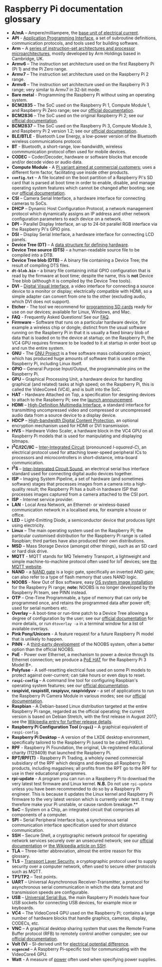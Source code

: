 # Raspberry Pi documentation glossary

- **A/mA** – Ampere/milliampere, the [base unit of electrical current](https://en.wikipedia.org/wiki/Ampere).
- **API** - [Application Programming Interface](https://en.wikipedia.org/wiki/Application_programming_interface), a set of subroutine definitions, communication protocols, and tools used for building software.
- **Arm** – A [series of instruction-set architectures and processor microarchitectures](https://en.wikipedia.org/wiki/Arm_architecture), mostly developed by Arm Holdings based in Cambridge, UK.
- **Armv6** – The instruction set architecture used on the first Raspberry Pi (Pi 1) and the Pi Zero range.
- **Armv7** – The instruction set architecture used on the Raspberry Pi 2 range.
- **Armv8** – The instruction set architecture used on the Raspberry Pi 3 range; very similar to Armv7 in 32-bit mode.
- **Bare metal** - Programming the Raspberry Pi without using an operating system. 
- **BCM2835** – The SoC used on the Raspberry Pi 1, Compute Module 1, and Raspberry Pi Zero range; see our [official documentation](https://www.raspberrypi.org/documentation/hardware/raspberrypi/bcm2835/README.md).
- **BCM2836** – The SoC used on the original Raspberry Pi 2; see our [official documentation](https://www.raspberrypi.org/documentation/hardware/raspberrypi/bcm2836/README.md).
- **BCM2837** – The SoC used on the Raspberry Pi 3, Compute Module 3, and Raspberry Pi 2 version 1.2; see our [official documentation](https://www.raspberrypi.org/documentation/hardware/raspberrypi/bcm2837/README.md).
- **BLE/BTLE** - Bluetooth Low Energy, a low-power version of the Bluetooth wireless communications protocol.
- **BT** - Bluetooth, a short-range, low-bandwidth, wireless commmunication protocol often used for mobile devices.
- **CODEC** – Coder/Decoder, hardware or software blocks that encode and/or decode video or audio data.
- **Compute Module** - A [Pi variant aimed at commercial customers](https://www.raspberrypi.org/documentation/hardware/computemodule/README.md); uses a different form factor, facilitating use inside other products.
- **`config.txt`** – A file located on the boot partition of a Raspberry Pi's SD card that is parsed at boot time in order to enable, disable, and manage operating system features which cannot be changed after booting; see our [official documentation](https://www.raspberrypi.org/documentation/configuration/config-txt/README.md).
- **CSI** – Camera Serial Interface, a hardware interface for connecting cameras to SoCs.
- **DHCP** – Dynamic Host Configuration Protocol, a network management protocol which dynamically assigns an IP address and other network configuration parameters to each device on a network.
- **DPI** – Parallel Display Interface, an up to 24-bit parallel RGB interface via the Raspberry Pi's GPIO pins.
- **DSI** – Display Serial Interface, a hardware interface for connecting LCD panels.
- **Device Tree (DT)** – A [data structure for defining hardware](https://en.wikipedia.org/wiki/Device_tree).
- **Device Tree source (DTS)** – a human-readable source file to be compiled into a DTB.
- **Device Tree blob (DTB)** – A binary file containing a Device Tree; the result of compiling DTS files.
- **`dt-blob.bin`** – a binary file containing initial GPIO configuration that is read by the firmware at boot time; despite the name, this is __not__ Device Tree blob (although it is compiled by the Device Tree tools).
- **DVI** – [Digital Visual Interface](https://en.wikipedia.org/wiki/Digital_Visual_Interface), a video interface for connecting a source device to a monitor or display; electrically compatible with HDMI, so a simple adapter can convert from one to the other (excluding audio, which DVI does not support).
- **Etcher** - The tool we recommend for [programming SD cards](https://www.raspberrypi.org/documentation/installation/installing-images/README.md) ready for use on our devices; available for Linux, Windows, and Mac.
- **FAQ** - Frequently Asked Questions! See our [FAQ](https://www.raspberrypi.org/documentation/faqs/).
- **Firmware** – Software that runs on a particular hardware device, for example a wireless chip or dongle; distinct from the usual software running on the Raspberry Pi in that it is usually a fixed binary blob of data that is loaded on to the device at startup; on the Raspberry Pi, the VC4 GPU requires firmware to be loaded to it at startup in order boot up and run the entire system.
- **GNU** - The [GNU Project](https://en.wikipedia.org/wiki/GNU_Project) is a free software mass collaboration project, which has produced huge amounts of software that is used on the Raspberry Pi, including Linux itself.
- **GPIO** – General Purpose Input/Output, the programmable pins on the Raspberry Pi.
- **GPU** – Graphical Processing Unit, a hardware device for handling graphical (and related) tasks at high speed; on the Raspberry Pi, this is called the VideoCore4 (VC4), and is built into the SoC.
- **HAT** - Hardware Attached on Top, a specification for designing devices to attach to the Raspberry Pi; see the [launch announcement](https://www.raspberrypi.org/blog/introducing-raspberry-pi-hats/).
- **HDMI** – [High-Definition Multimedia Interface](https://en.wikipedia.org/wiki/HDMI), a standard interface for transmitting uncompressed video and compressed or uncompressed audio data from a source device to a display device.
- **HDCP** – [High-bandwidth Digital Content Protection](https://en.wikipedia.org/wiki/High-bandwidth_Digital_Content_Protection), an optional encryption mechanism used for HDMI or DVI transmission.
- **HVS** – Hardware Video Scaler, a hardware block in the VC4 GPU on all Raspberry Pi models that is used for manipulating and displaying bitmaps.
- **I<sup>2</sup>C/I2C/IIC** – [Inter-Integrated Circuit](https://en.wikipedia.org/wiki/I%C2%B2C) (pronounced _I-squared-C_), an electrical protocol used for attaching lower-speed peripheral ICs to processors and microcontrollers in short-distance, intra-board communication.
- **I<sup>2</sup>S** – [Inter-Integrated Circuit Sound](https://en.wikipedia.org/wiki/I%C2%B2S), an electrical serial bus interface standard used for connecting digital audio devices together.
- **ISP** – Imaging System Pipeline, a set of hardware (and sometimes software) stages that processes images from a camera into a high-quality result; the Raspberry Pi has a built-in hardware ISP that processes images captured from a camera attached to the CSI port.
- **ISP** - Internet service provider.
- **LAN** - Local Area Network, an Ethernet- or wireless-based communication network in a localised area, for example a house or office. 
- **LED** – Light-Emitting Diode, a semiconductor device that produces light using electricity.
- **Linux** – The main operating system used on the Raspberry Pi; the particular customised distribution for the Raspberry Pi range is called Raspbian; third parties have also produced their own distributions.
- **MSD** – Mass Storage Device (amongst other things), such as an SD card or hard disk drive.
- **MQTT** - MQTT stands for MQ Telemetry Transport, a lightweight and simple machine-to-machine protocol often used for IoT devices; see [the MQTT website](http://mqtt.org/).
- **NAND** - a [NAND gate](https://en.wikipedia.org/wiki/NAND_gate) is a logic gate, specifically an inverted AND gate; can also refer to a type of flash memory that uses NAND logic.
- **NOOBS** - New Out of Box software, easy [OS system image installation](https://www.raspberrypi.org/documentation/installation/noobs.md) for the Raspberry Pi range; **note:** NOOBS is no longer developed by the Raspberry Pi team, see PINN instead.
- **OTP** – One-Time Programmable, a type of memory that can only be programmed once, and retains the programmed data after power off; used for serial numbers etc.
- **Overlay** – A boot-time or run-time patch to a Device Tree allowing a degree of configuration by the user; see our [official documentation](https://www.raspberrypi.org/documentation/configuration/device-tree.md) for more details, or run `dtoverlay -a` in a terminal window for a list of available overlays.
- **Pink Pony/Unicorn** - A feature request for a future Raspberry Pi model that is unlikely to happen.
- **PINN** - A [third-party development](https://github.com/procount/pinn) of the NOOBS system, often a better option than the official NOOBS.
- **PoE** - Power over Ethernet, a mechanism to power a device through its Ethernet connection; we produce a [PoE HAT](https://www.raspberrypi.org/products/poe-hat) for the Raspberry Pi 3 Model B+.
- **Polyfuse** - A self-resetting electrical fuse used on some Pi models to protect against over-current; can take hours or even days to reset.
- **`raspi-config`** – A command line tool for configuring Raspbian's operating system features; see our [official documentation](https://www.raspberrypi.org/documentation/configuration/raspi-config.md).
- **raspivid, raspistill, raspiyuv, raspividyuv** – a set of applications to run the Raspberry Pi Camera Module in various modes; see our [official documentation](https://www.raspberrypi.org/documentation/raspbian/applications/camera.md).
- **Raspbian** - A Debian-based Linux distribution targeted at the entire Raspberry Pi range, regarded as the official operating; the current version is based on Debian Stretch, with the first release in August 2017; see the [Wikipedia entry for further release details](https://en.wikipedia.org/wiki/Raspbian). 
- **Raspberry Pi Configuration Tool (`rcgui`)** – A graphical equivalent of `raspi-config`.
- **Raspberry Pi Desktop** – A version of the LXDE desktop environment, specifically tailored to the Raspberry Pi (used to be called PIXEL).
- **RPF** - Raspberry Pi Foundation, the original, Uk-registered educational charity (1129409) that launched the Raspberry Pi.
- **RPT/RPF(T)** - Raspberry Pi Trading, a wholely owned commercial subsidiary of the RPF which designs and develops all Raspberry Pi products, including magazines; all profits from the RPT go to the RPF for use in their educational programmes.
- **rpi-update** - A program you can run on a Raspberry Pi to download the very latest test firmware and Linux kernel. **N.B.** Do not use `rpi-update` unless you have been recommended to do so by a Raspberry Pi engineer. This is because it updates the Linux kernel and Raspberry Pi firmware to the very latest version which is currently under test. It may therefore make your Pi unstable, or cause random breakage.**
- **SoC** – System on a Chip, an integrated circuit that comprises all components of a computer.
- **SPI** – Serial Peripheral Interface bus, a synchronous serial communication interface specification used for short distance communication.
- **SSH** – Secure Shell, a cryptographic network protocol for operating network services securely over an unsecured network; see our [official documentation](https://www.raspberrypi.org/documentation/remote-access/ssh/README.md) or [the Wikipedia article on SSH](https://en.wikipedia.org/wiki/Secure_Shell).
- **TLA** – Three-letter abbreviation, almost the entire reason for this glossary.
- **TLS** – [Transport Layer Security](https://en.wikipedia.org/wiki/Transport_Layer_Security), a cryptographic protocol used to supply security over a computer network, often used to secure other protocols such as MQTT.
- **TP1/TP2** – Test points.
- **UART** – Universal Asynchronous Receiver-Transmitter, a protocol for asynchronous serial communication in which the data format and transmission speeds are configurable.
- **USB** – [Universial Serial Bus](https://en.wikipedia.org/wiki/USB), the main Raspberry Pi models have four USB sockets for connecting USB devices, for example mice or keyboards.
- **VC4** – The VideoCore4 GPU used on the Raspberry Pi; contains a large number of hardware blocks that handle graphics, cameras, display, CODECs, etc.
- **VNC** – A graphical desktop sharing system that uses the Remote Frame Buffer protocol (RFB) to remotely control another computer; see our [official documentation](https://www.raspberrypi.org/documentation/remote-access/vnc/README.md).
- **Volt (V)** – SI-derived unit for [electrical potential difference](https://en.wikipedia.org/wiki/Volt).
- **`vcgencmd`** – A Raspberry Pi–specific tool for communicating with the VideoCore4 GPU.
- **Watt** - A measure of [power](https://en.wikipedia.org/wiki/Watt) often used when specifying power supplies. 
